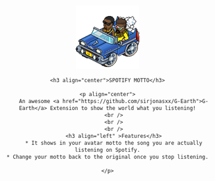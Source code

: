 ##
<br />
<div align="center">
    <img src="SpotifyMotto/resources/hiphopcar.gif" alt="Logo">

    <h3 align="center">SPOTIFY MOTTO</h3>

    <p align="center">
        An awesome <a href="https://github.com/sirjonasxx/G-Earth">G-Earth</a> Extension to show the world what you listening!
        <br />
        <br />
        <br />
        <h3 align="left" >Features</h3>
        * It shows in your avatar motto the song you are actually listening on Spotify.
    * Change your motto back to the original once you stop listening.

    </p>

</div>


##


